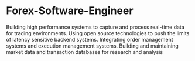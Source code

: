 # Forex-Software-Engineer
Building high performance systems to capture and process real-time data for trading environments.
Using open source technologies to push the limits of latency sensitive backend systems.
Integrating order management systems and execution management systems.
Building and maintaining market data and transaction databases for research and analysis
